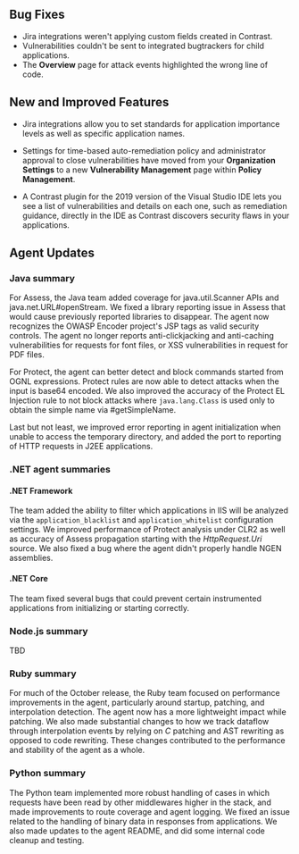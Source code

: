 <!--
title: "Contrast 3.6.9 - October 2019"
description: "Contrast 3.6.9 October 2019"
tags: "3.6.9 October Release Notes"
-->

## Bug Fixes

* Jira integrations weren't applying custom fields created in Contrast.
* Vulnerabilities couldn't be sent to integrated bugtrackers for child applications.
* The **Overview** page for attack events highlighted the wrong line of code.

## New and Improved Features

* Jira integrations allow you to set standards for application importance levels as well as specific application names. 

* Settings for time-based auto-remediation policy and administrator approval to close vulnerabilities have moved from your **Organization Settings** to a new **Vulnerability Management** page within **Policy Management**.

* A Contrast plugin for the 2019 version of the Visual Studio IDE lets you see a list of vulnerabilities and details on each one, such as remediation guidance, directly in the IDE as Contrast discovers security flaws in your applications.


## Agent Updates

### Java summary

For Assess, the Java team added coverage for java.util.Scanner APIs and java.net.URL#openStream. We fixed a library reporting issue in Assess that would cause previously reported libraries to disappear. The agent now recognizes the OWASP Encoder project's JSP tags as valid security controls. The agent no longer reports anti-clickjacking and anti-caching vulnerabilities for requests for font files, or XSS vulnerabilities in request for PDF files. 

For Protect, the agent can better detect and block commands started from OGNL expressions. Protect rules are now able to detect attacks when the input is base64 encoded. We also improved the accuracy of the Protect EL Injection rule to not block attacks where `java.lang.Class` is used only to obtain the simple name via #getSimpleName.
 
Last but not least, we improved error reporting in agent initialization when unable to access the temporary directory, and added the port to reporting of HTTP requests in J2EE applications. 

### .NET agent summaries


#### .NET Framework 

The team added the ability to filter which applications in IIS will be analyzed via the `application_blacklist` and `application_whitelist` configuration settings. We improved performance of Protect analysis under CLR2 as well as accuracy of Assess propagation starting with the *HttpRequest.Uri* source. We also fixed a bug where the agent didn't properly handle NGEN assemblies.

#### .NET Core

The team fixed several bugs that could prevent certain instrumented applications from initializing or starting correctly.

### Node.js summary 

TBD

### Ruby summary 

For much of the October release, the Ruby team focused on performance improvements in the agent, particularly around startup, patching, and interpolation detection. The agent now has a more lightweight impact while patching. We also made substantial changes to how we track dataflow through interpolation events by relying on *C* patching and AST rewriting as opposed to code rewriting. These changes contributed to the performance and stability of the agent as a whole.

### Python summary

The Python team implemented more robust handling of cases in which requests have been read by other middlewares higher in the stack, and made improvements to route coverage and agent logging. We fixed an issue related to the handling of binary data in responses from applications. We also made updates to the agent README, and did some internal code cleanup and testing. 

